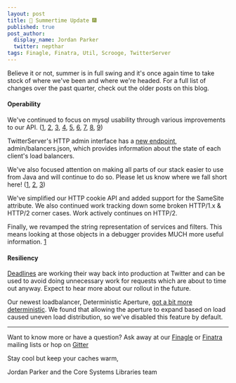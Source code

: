 ```yaml
---
layout: post
title: 🎇 Summertime Update 🎆
published: true
post_author:
  display_name: Jordan Parker
  twitter: nepthar
tags: Finagle, Finatra, Util, Scrooge, TwitterServer
---
```


Believe it or not, summer is in full swing and it's once again time to take stock of where we've been and where we're headed. For a full list of changes over the past quarter, check out the older posts on this blog.

#### Operability

We've continued to focus on mysql usability through various improvements to our API. ([1](https://github.com/twitter/finagle/commit/f3676d3186fb5dddb4fc2a833c79094af5fb460e), [2](https://github.com/twitter/finagle/commit/ebde8ebe203a88b8cba481c39033dac3c71e02e9), [3](https://github.com/twitter/finagle/commit/2f3650cf600f5a666a2e95fc6631f819b515d55d), [4](https://github.com/twitter/finagle/commit/f67978aaa48b7b65e20de787b0d84354cb5a968e), [5](https://github.com/twitter/finagle/commit/2f3650cf600f5a666a2e95fc6631f819b515d55d), [6](https://github.com/twitter/finagle/commit/5a54f45da4b78f22ccc001164f7c3df5314b34ce), [7](https://github.com/twitter/finagle/commit/c5bd6b975657782607ad33b73ea414661a54f544), [8](https://github.com/twitter/finagle/commit/48f688d1b52ed51499eb3c693a4fe253a5b67100), [9](https://github.com/twitter/finagle/commit/1b9111eb3e8576c41977b05447a3f17ef1c1a5f9))

TwitterServer's HTTP admin interface has a [new endpoint](https://twitter.github.io/twitter-server/Admin.html#admin-balancers-json), admin/balancers.json, which provides information about the state of each client's load balancers.

We've also focused attention on making all parts of our stack easier to use from Java and will continue to do so. Please let us know where we fall short here! ([1](https://github.com/twitter/finagle/commit/6534e459302f48ba252cd7729eb57653c3b49b93), [2](https://github.com/twitter/finagle/commit/16dbe1705303ec61e3cd75cf1f63957ef7f6405f), [3](https://github.com/twitter/finagle/commit/f67978aaa48b7b65e20de787b0d84354cb5a968e))

We've simplified our HTTP cookie API and added support for the SameSite attribute. We also continued work tracking down some broken HTTP/1.x & HTTP/2 corner cases. Work actively continues on HTTP/2.

Finally, we revamped the string representation of services and filters. This means looking at those objects in a debugger provides MUCH more useful information. [1](https://github.com/twitter/finagle/commit/25474da16ff5cbaf18a764f199e42e569c152452)

#### Resiliency

[Deadlines](https://twitter.github.io/finagle/docs/com/twitter/finagle/context/Deadline.html) are working their way back into production at Twitter and can be used to avoid doing unnecessary work for requests which are about to time out anyway. Expect to hear more about our rollout in the future.

Our newest loadbalancer, Deterministic Aperture, [got a bit more deterministic](https://github.com/twitter/finagle/commit/3d84e2975fb46982d5cedeb1f43e2c9c89221840). We found that allowing the aperture to expand based on load caused uneven load distribution, so we've disabled this feature by default.

------------

Want to know more or have a question? Ask away at our [Finagle](https://groups.google.com/forum/#!forum/finaglers) or
[Finatra](https://groups.google.com/forum/#!forum/finatra-users) mailing lists or hop on [Gitter](https://gitter.im/twitter/finagle)


Stay cool but keep your caches warm,

Jordan Parker and the Core Systems Libraries team
